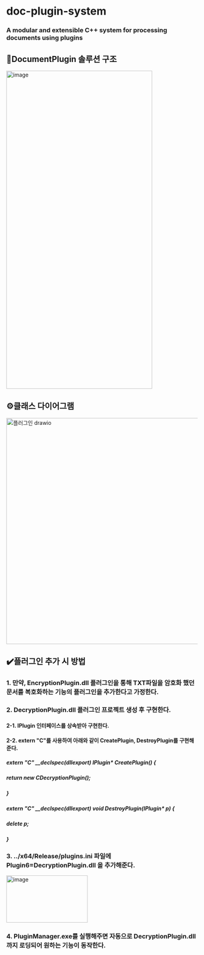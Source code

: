 # doc-plugin-system
### A modular and extensible C++ system for processing documents using plugins
## 📜DocumentPlugin 솔루션 구조
<img width="384" height="837" alt="image" src="https://github.com/user-attachments/assets/4f003508-9fc4-473b-a517-bcd1fd83f82b" />

## ⚙️클래스 다이어그램
<img width="1205" height="595" alt="플러그인 drawio" src="https://github.com/user-attachments/assets/2653b739-2bab-42a1-89d6-40610ece9081" />

## ✔️플러그인 추가 시 방법
### 1. 만약, EncryptionPlugin.dll 플러그인을 통해 TXT파일을 암호화 했던 문서를 복호화하는 기능의 플러그인을 추가한다고 가정한다.
### 2. DecryptionPlugin.dll 플러그인 프로젝트 생성 후 구현한다.
#### 2-1. IPlugin 인터페이스를 상속받아 구현한다.
#### 2-2. extern "C"를 사용하여 아래와 같이 CreatePlugin, DestroyPlugin를 구현해준다.
##### extern "C" __declspec(dllexport) IPlugin* CreatePlugin() {
##### 	return new CDecryptionPlugin();
##### }
##### extern "C" __declspec(dllexport) void DestroyPlugin(IPlugin* p) {
#####  delete p;
#####  }
### 3. ../x64/Release/plugins.ini 파일에 Plugin6=DecryptionPlugin.dll 을 추가해준다.
<img width="214" height="124" alt="image" src="https://github.com/user-attachments/assets/aacc4137-5a66-457a-a3e5-adf6da1f19e9" />

### 4. PluginManager.exe를 실행해주면 자동으로 DecryptionPlugin.dll 까지 로딩되어 원하는 기능이 동작한다.

